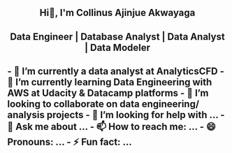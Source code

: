 <h2 align="center">Hi👋, I'm Collinus Ajinjue Akwayaga<h2/>
<h2 align="center">Data Engineer | Database Analyst | Data Analyst | Data Modeler<h2/>
<body>
- 🔭 I’m currently a data analyst at AnalyticsCFD
- 🌱 I’m currently learning Data Engineering with AWS at Udacity & Datacamp platforms
- 👯 I’m looking to collaborate on data engineering/ analysis projects
- 🤔 I’m looking for help with ...
- 💬 Ask me about ...
- 📫 How to reach me: ...
- 😄 Pronouns: ...
- ⚡ Fun fact: ...

</body>
